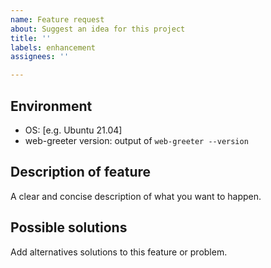 ```yaml
---
name: Feature request
about: Suggest an idea for this project
title: ''
labels: enhancement
assignees: ''

---
```


## Environment
- OS: [e.g. Ubuntu 21.04]
- web-greeter version: output of `web-greeter --version`

## Description of feature
A clear and concise description of what you want to happen.

## Possible solutions
Add alternatives solutions to this feature or problem.
